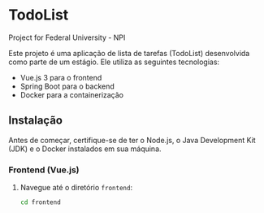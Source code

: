 # TodoList
Project for Federal University - NPI

Este projeto é uma aplicação de lista de tarefas (TodoList) desenvolvida como parte de um estágio. Ele utiliza as seguintes tecnologias:

- Vue.js 3 para o frontend
- Spring Boot para o backend
- Docker para a containerização

## Instalação

Antes de começar, certifique-se de ter o Node.js, o Java Development Kit (JDK) e o Docker instalados em sua máquina.

### Frontend (Vue.js)

1. Navegue até o diretório `frontend`:
   ```bash
   cd frontend
